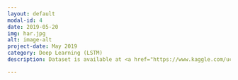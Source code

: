 ```yaml
---
layout: default
modal-id: 4
date: 2019-05-20
img: har.jpg
alt: image-alt
project-date: May 2019
category: Deep Learning (LSTM)
description: Dataset is available at <a href="https://www.kaggle.com/uciml/human-activity-recognition-with-smartphones">here.</a>. I have written a blog on medium regarding sequential data to LSTM. You can read the blog <a href="https://medium.com/@raman.shinde15/understanding-sequential-timeseries-data-for-lstm-4da78021ecd7?source=friends_link&sk=ef26ce35e739c9eeb6443d1175656455">understanding-sequential-timeseries-data-for-lstm</a> for more understanding.

---
```


